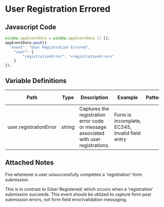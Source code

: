 # User Registration Errored

### 

## Javascript Code
```js
window.appEventData = window.appEventData || [];
appEventData.push({
  "event": "User Registration Errored",
    "user": {
        "registrationError": "<registrationError>"
    }
});
```

## Variable Definitions

|Path|Type|Description|Example|Pattern|Min Length|Max Length|Minimum|Maximum|Multiple Of|
| --- | --- | --- | --- | --- | --- | --- | --- | --- | --- |
|user.registrationError|string|Captures the registration error code or message associated with user registrations.|Form is incomplete, EC345, Invalid field entry|||||||

## Attached Notes

<p dir="auto">Fire whenever a user unsuccessfully completes a 'registration' form submission.</p>
<p dir="auto">This is in contrast to (User Registered) which occurs when a 'registration' submission succeeds. This event should be utilized to capture form post submission errors, not form field error/validation messaging.</p>
